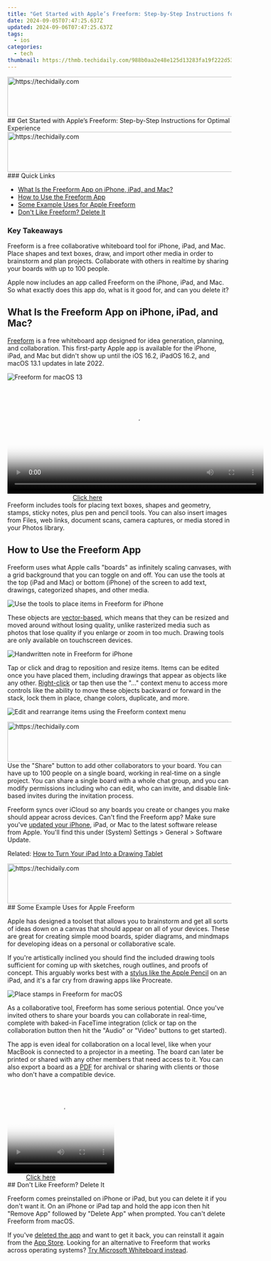 ```yaml
---
title: "Get Started with Apple’s Freeform: Step-by-Step Instructions for Optimal Experience"
date: 2024-09-05T07:47:25.637Z
updated: 2024-09-06T07:47:25.637Z
tags:
  - ios
categories:
  - tech
thumbnail: https://thmb.techidaily.com/988b0aa2e48e125d13283fa19f222d53a696ba967b4ae3ee4ad76e4ed04670c1.jpg
---
```


<!-- affiliate ads begin -->
<a href="https://appsumo.8odi.net/c/5597632/2049391/7443" target="_top" id="2049391">
  <img src="//a.impactradius-go.com/display-ad/7443-2049391" border="0" alt="https://techidaily.com" width="728" height="90"/>
</a>
<img height="0" width="0" src="https://appsumo.8odi.net/i/5597632/2049391/7443" style="position:absolute;visibility:hidden;" border="0" />
<!-- affiliate ads end -->
## Get Started with Apple’s Freeform: Step-by-Step Instructions for Optimal Experience

<!-- affiliate ads begin -->
<a href="https://aligracehair.sjv.io/c/5597632/2036472/19272" target="_top" id="2036472">
  <img src="//a.impactradius-go.com/display-ad/19272-2036472" border="0" alt="https://techidaily.com" width="728" height="90"/>
</a>
<img height="0" width="0" src="https://aligracehair.sjv.io/i/5597632/2036472/19272" style="position:absolute;visibility:hidden;" border="0" />
<!-- affiliate ads end -->
### Quick Links

* [What Is the Freeform App on iPhone, iPad, and Mac?](https://youtube-zero.techidaily.com/024-approved-the-disrupters-guide-to-android-and-ios-music-shakers/)
* [How to Use the Freeform App](https://win-answers.techidaily.com/nba-2k24-players-companion-overcoming-the-hurdle-of-error-code-727e66ac-with-pro-tips/)
* [Some Example Uses for Apple Freeform](https://change-location.techidaily.com/ultimate-guide-to-get-the-meltan-box-pokemon-go-for-samsung-galaxy-s23-fe-drfone-by-drfone-virtual-android/)
* [Don't Like Freeform? Delete It](https://win-able.techidaily.com/troubleshooting-guide-how-to-stop-wallpaper-engine-from-crashing-in-windows-operating-systems/)

### Key Takeaways

 Freeform is a free collaborative whiteboard tool for iPhone, iPad, and Mac. Place shapes and text boxes, draw, and import other media in order to brainstorm and plan projects. Collaborate with others in realtime by sharing your boards with up to 100 people.

 Apple now includes an app called Freeform on the iPhone, iPad, and Mac. So what exactly does this app do, what is it good for, and can you delete it?

##  What Is the Freeform App on iPhone, iPad, and Mac?

[Freeform](https://apps.apple.com/us/app/freeform/id6443742539) is a free whiteboard app designed for idea generation, planning, and collaboration. This first-party Apple app is available for the iPhone, iPad, and Mac but didn't show up until the iOS 16.2, iPadOS 16.2, and macOS 13.1 updates in late 2022.

![Freeform for macOS 13](https://static1.howtogeekimages.com/wordpress/wp-content/uploads/2023/02/freeform_macos.png) 

<!-- affiliate ads begin -->
<span id="1982570">
					<video width="576" height="240" style="cursor:pointer"
           poster="//a.impactradius-go.com/display-clicktoplayimage/1982570.png"
           onclick="if(!this.playClicked){this.play();this.setAttribute('controls',true);this.playClicked=true;}">
	   <source src="//a.impactradius-go.com/display-ad/22993-1982570">
	   <img src="//a.impactradius-go.com/display-clicktoplayimage/1982570.png" style="border: none; height: 100%; width: 100%; object-fit: contain">
	</video>
	<div style="width:360px;text-align:center"><a href="javascript:window.open(decodeURIComponent('https%3A%2F%2Fhomestyler.sjv.io%2Fc%2F5597632%2F1982570%2F22993'), '_blank');void(0);">Click here</a></div>
</span>
<img height="0" width="0" src="https://imp.pxf.io/i/5597632/1982570/22993" style="position:absolute;visibility:hidden;" border="0" />
<!-- affiliate ads end -->
 Freeform includes tools for placing text boxes, shapes and geometry, stamps, sticky notes, plus pen and pencil tools. You can also insert images from Files, web links, document scans, camera captures, or media stored in your Photos library.

##  How to Use the Freeform App

 Freeform uses what Apple calls "boards" as infinitely scaling canvases, with a grid background that you can toggle on and off. You can use the tools at the top (iPad and Mac) or bottom (iPhone) of the screen to add text, drawings, categorized shapes, and other media.

![Use the tools to place items in Freeform for iPhone](https://static1.howtogeekimages.com/wordpress/wp-content/uploads/2023/02/tools_freeform.jpg) 

 These objects are [vector-based](https://extra-approaches.techidaily.com/iphone-collage-crafting-made-simple-for-2024/), which means that they can be resized and moved around without losing quality, unlike rasterized media such as photos that lose quality if you enlarge or zoom in too much. Drawing tools are only available on touchscreen devices.

![Handwritten note in Freeform for iPhone](https://static1.howtogeekimages.com/wordpress/wp-content/uploads/2023/02/handwriting_freeform.jpg) 

 Tap or click and drag to reposition and resize items. Items can be edited once you have placed them, including drawings that appear as objects like any other. [Right-click](https://desktop-recording.techidaily.com/updated-the-art-of-recording-fun-6-techniques-to-document-minecraft-for-2024/) or tap then use the "..." context menu to access more controls like the ability to move these objects backward or forward in the stack, lock them in place, change colors, duplicate, and more.

![Edit and rearrange items using the Freeform context menu](https://static1.howtogeekimages.com/wordpress/wp-content/uploads/2023/02/context_freeform.jpg) 

<!-- affiliate ads begin -->
<a href="https://aligracehair.sjv.io/c/5597632/1938750/19272" target="_top" id="1938750">
  <img src="//a.impactradius-go.com/display-ad/19272-1938750" border="0" alt="https://techidaily.com" width="728" height="90"/>
</a>
<img height="0" width="0" src="https://aligracehair.sjv.io/i/5597632/1938750/19272" style="position:absolute;visibility:hidden;" border="0" />
<!-- affiliate ads end -->
 Use the "Share" button to add other collaborators to your board. You can have up to 100 people on a single board, working in real-time on a single project. You can share a single board with a whole chat group, and you can modify permissions including who can edit, who can invite, and disable link-based invites during the invitation process.

 Freeform syncs over iCloud so any boards you create or changes you make should appear across devices. Can't find the Freeform app? Make sure you've [updated your iPhone](https://some-knowledge.techidaily.com/2024-approved-game-on-unlocking-full-potential-in-funimate/), iPad, or Mac to the latest software release from Apple. You'll find this under (System) Settings > General > Software Update.

Related: [How to Turn Your iPad Into a Drawing Tablet](https://extra-resources.techidaily.com/2024-approved-complete-exploration-of-morphvox-technology-for-voice-transformation/) 

<!-- affiliate ads begin -->
<a href="https://appsumo.8odi.net/c/5597632/2094429/7443" target="_top" id="2094429">
  <img src="//a.impactradius-go.com/display-ad/7443-2094429" border="0" alt="https://techidaily.com" width="728" height="90"/>
</a>
<img height="0" width="0" src="https://appsumo.8odi.net/i/5597632/2094429/7443" style="position:absolute;visibility:hidden;" border="0" />
<!-- affiliate ads end -->
##  Some Example Uses for Apple Freeform

 Apple has designed a toolset that allows you to brainstorm and get all sorts of ideas down on a canvas that should appear on all of your devices. These are great for creating simple mood boards, spider diagrams, and mindmaps for developing ideas on a personal or collaborative scale.

 If you're artistically inclined you should find the included drawing tools sufficient for coming up with sketches, rough outlines, and proofs of concept. This arguably works best with a [stylus like the Apple Pencil](https://extra-information.techidaily.com/updated-3-straightforward-methods-to-fine-tune-shades/) on an iPad, and it's a far cry from drawing apps like Procreate.

![Place stamps in Freeform for macOS](https://static1.howtogeekimages.com/wordpress/wp-content/uploads/2023/02/stamps_freeform.png) 

 As a collaborative tool, Freeform has some serious potential. Once you've invited others to share your boards you can collaborate in real-time, complete with baked-in FaceTime integration (click or tap on the collaboration button then hit the "Audio" or "Video" buttons to get started).

 The app is even ideal for collaboration on a local level, like when your MacBook is connected to a projector in a meeting. The board can later be printed or shared with any other members that need access to it. You can also export a board as a [PDF](https://extra-support.techidaily.com/new-obs-vs-wirecast-which-should-you-trust-for-live/) for archival or sharing with clients or those who don't have a compatible device.

<!-- affiliate ads begin -->
<span id="1912746">
					<video width="240" height="200" style="cursor:pointer"
           poster="//a.impactradius-go.com/display-clicktoplayimage/1912746.png"
           onclick="if(!this.playClicked){this.play();this.setAttribute('controls',true);this.playClicked=true;}">
	   <source src="//a.impactradius-go.com/display-ad/20231-1912746">
	   <img src="//a.impactradius-go.com/display-clicktoplayimage/1912746.png" style="border: none; height: 100%; width: 100%; object-fit: contain">
	</video>
	<div style="width:150px;text-align:center"><a href="javascript:window.open(decodeURIComponent('https%3A%2F%2Fmindmanager.sjv.io%2Fc%2F5597632%2F1912746%2F20231'), '_blank');void(0);">Click here</a></div>
</span>
<img height="0" width="0" src="https://imp.pxf.io/i/5597632/1912746/20231" style="position:absolute;visibility:hidden;" border="0" />
<!-- affiliate ads end -->
##  Don't Like Freeform? Delete It

 Freeform comes preinstalled on iPhone or iPad, but you can delete it if you don't want it. On an iPhone or iPad tap and hold the app icon then hit "Remove App" followed by "Delete App" when prompted. You can't delete Freeform from macOS.

 If you've [deleted the app](https://screen-activity-recording.techidaily.com/new-2024-approved-capturing-screens-a-laptops-webcam-journey/) and want to get it back, you can reinstall it again from the [App Store](https://apps.apple.com/us/app/freeform/id6443742539). Looking for an alternative to Freeform that works across operating systems? [Try Microsoft Whiteboard instead](https://screen-recording.techidaily.com/screen-recorder-apps-for-iphoneipad-users-for-2024/).

<ins class="adsbygoogle"
     style="display:block"
     data-ad-format="autorelaxed"
     data-ad-client="ca-pub-7571918770474297"
     data-ad-slot="1223367746"></ins>



<ins class="adsbygoogle"
     style="display:block"
     data-ad-client="ca-pub-7571918770474297"
     data-ad-slot="8358498916"
     data-ad-format="auto"
     data-full-width-responsive="true"></ins>


